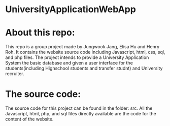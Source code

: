 ﻿# UniversityApplicationWebApp
 
# About this repo:
This repo is a group project made by Jungwook Jang, Elisa Hu and Henry Roh.
It contains the website source code including Javascript, html, css, sql, and php files. The project intends to provide a University Application System the basic database and given a user interface for the students(including Highschool students and transfer studnt) and University recruiter.

# The source code:
The source code for this project can be found in the folder: src. All the Javascript, html, php, and sql files directly available are the code for the content of the website. 

